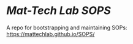 # *Mat-Tech Lab SOPS*
A repo for bootstrapping and maintaining SOPs: https://mattechlab.github.io/SOPS/

